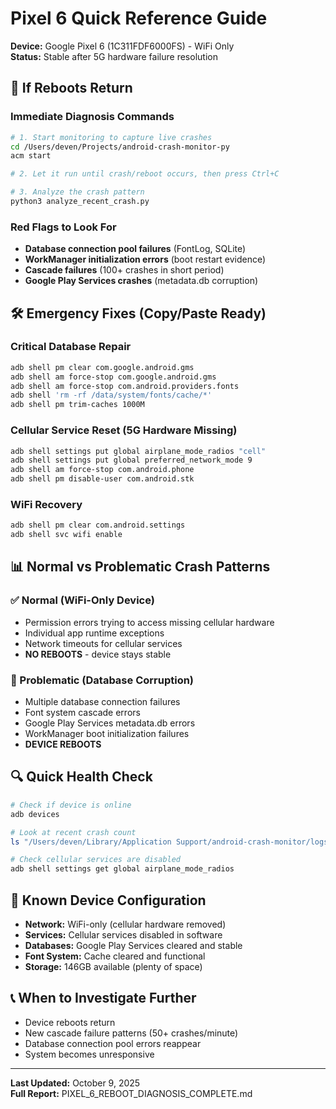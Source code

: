 # Pixel 6 Quick Reference Guide
**Device:** Google Pixel 6 (1C311FDF6000FS) - WiFi Only  
**Status:** Stable after 5G hardware failure resolution

## 🚨 If Reboots Return

### Immediate Diagnosis Commands
```bash
# 1. Start monitoring to capture live crashes
cd /Users/deven/Projects/android-crash-monitor-py  
acm start

# 2. Let it run until crash/reboot occurs, then press Ctrl+C

# 3. Analyze the crash pattern
python3 analyze_recent_crash.py
```

### Red Flags to Look For
- **Database connection pool failures** (FontLog, SQLite)
- **WorkManager initialization errors** (boot restart evidence)
- **Cascade failures** (100+ crashes in short period)
- **Google Play Services crashes** (metadata.db corruption)

## 🛠️ Emergency Fixes (Copy/Paste Ready)

### Critical Database Repair
```bash
adb shell pm clear com.google.android.gms
adb shell am force-stop com.google.android.gms
adb shell am force-stop com.android.providers.fonts
adb shell 'rm -rf /data/system/fonts/cache/*'
adb shell pm trim-caches 1000M
```

### Cellular Service Reset (5G Hardware Missing)
```bash
adb shell settings put global airplane_mode_radios "cell"
adb shell settings put global preferred_network_mode 9
adb shell am force-stop com.android.phone
adb shell pm disable-user com.android.stk
```

### WiFi Recovery
```bash
adb shell pm clear com.android.settings
adb shell svc wifi enable
```

## 📊 Normal vs Problematic Crash Patterns

### ✅ Normal (WiFi-Only Device)
- Permission errors trying to access missing cellular hardware
- Individual app runtime exceptions
- Network timeouts for cellular services
- **NO REBOOTS** - device stays stable

### 🚨 Problematic (Database Corruption)
- Multiple database connection failures
- Font system cascade errors
- Google Play Services metadata.db errors
- WorkManager boot initialization failures
- **DEVICE REBOOTS**

## 🔍 Quick Health Check
```bash
# Check if device is online
adb devices

# Look at recent crash count
ls "/Users/deven/Library/Application Support/android-crash-monitor/logs" | wc -l

# Check cellular services are disabled
adb shell settings get global airplane_mode_radios
```

## 📱 Known Device Configuration
- **Network:** WiFi-only (cellular hardware removed)
- **Services:** Cellular services disabled in software
- **Databases:** Google Play Services cleared and stable
- **Font System:** Cache cleared and functional  
- **Storage:** 146GB available (plenty of space)

## 📞 When to Investigate Further
- Device reboots return
- New cascade failure patterns (50+ crashes/minute)
- Database connection pool errors reappear
- System becomes unresponsive

---
**Last Updated:** October 9, 2025  
**Full Report:** PIXEL_6_REBOOT_DIAGNOSIS_COMPLETE.md